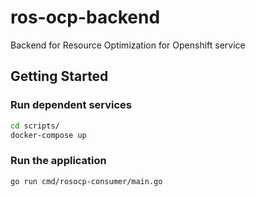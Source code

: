 # ros-ocp-backend

Backend for Resource Optimization for Openshift service


## Getting Started
### Run dependent services
```bash
cd scripts/
docker-compose up
```
### Run the application

```bash
go run cmd/rosocp-consumer/main.go
```